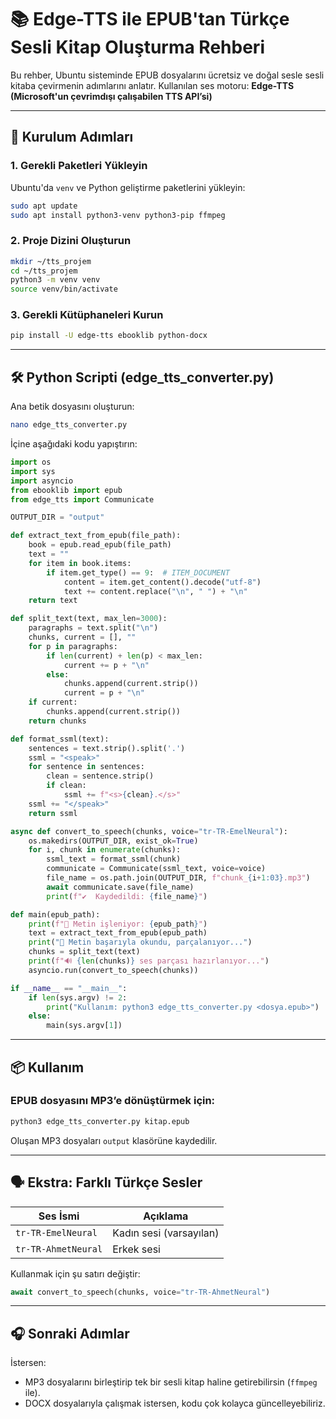 
# 📚 Edge-TTS ile EPUB'tan Türkçe Sesli Kitap Oluşturma Rehberi

Bu rehber, Ubuntu sisteminde EPUB dosyalarını ücretsiz ve doğal sesle sesli kitaba çevirmenin adımlarını anlatır. Kullanılan ses motoru: **Edge-TTS (Microsoft'un çevrimdışı çalışabilen TTS API’si)**

---

## 🚀 Kurulum Adımları

### 1. Gerekli Paketleri Yükleyin
Ubuntu'da `venv` ve Python geliştirme paketlerini yükleyin:

```bash
sudo apt update
sudo apt install python3-venv python3-pip ffmpeg
```

### 2. Proje Dizini Oluşturun

```bash
mkdir ~/tts_projem
cd ~/tts_projem
python3 -m venv venv
source venv/bin/activate
```

### 3. Gerekli Kütüphaneleri Kurun

```bash
pip install -U edge-tts ebooklib python-docx
```

---

## 🛠️ Python Scripti (edge_tts_converter.py)

Ana betik dosyasını oluşturun:

```bash
nano edge_tts_converter.py
```

İçine aşağıdaki kodu yapıştırın:

```python
import os
import sys
import asyncio
from ebooklib import epub
from edge_tts import Communicate

OUTPUT_DIR = "output"

def extract_text_from_epub(file_path):
    book = epub.read_epub(file_path)
    text = ""
    for item in book.items:
        if item.get_type() == 9:  # ITEM_DOCUMENT
            content = item.get_content().decode("utf-8")
            text += content.replace("\n", " ") + "\n"
    return text

def split_text(text, max_len=3000):
    paragraphs = text.split("\n")
    chunks, current = [], ""
    for p in paragraphs:
        if len(current) + len(p) < max_len:
            current += p + "\n"
        else:
            chunks.append(current.strip())
            current = p + "\n"
    if current:
        chunks.append(current.strip())
    return chunks

def format_ssml(text):
    sentences = text.strip().split('.')
    ssml = "<speak>"
    for sentence in sentences:
        clean = sentence.strip()
        if clean:
            ssml += f"<s>{clean}.</s>"
    ssml += "</speak>"
    return ssml

async def convert_to_speech(chunks, voice="tr-TR-EmelNeural"):
    os.makedirs(OUTPUT_DIR, exist_ok=True)
    for i, chunk in enumerate(chunks):
        ssml_text = format_ssml(chunk)
        communicate = Communicate(ssml_text, voice=voice)
        file_name = os.path.join(OUTPUT_DIR, f"chunk_{i+1:03}.mp3")
        await communicate.save(file_name)
        print(f"✔️  Kaydedildi: {file_name}")

def main(epub_path):
    print(f"📘 Metin işleniyor: {epub_path}")
    text = extract_text_from_epub(epub_path)
    print("📘 Metin başarıyla okundu, parçalanıyor...")
    chunks = split_text(text)
    print(f"🔊 {len(chunks)} ses parçası hazırlanıyor...")
    asyncio.run(convert_to_speech(chunks))

if __name__ == "__main__":
    if len(sys.argv) != 2:
        print("Kullanım: python3 edge_tts_converter.py <dosya.epub>")
    else:
        main(sys.argv[1])
```

---

## 📦 Kullanım

### EPUB dosyasını MP3’e dönüştürmek için:

```bash
python3 edge_tts_converter.py kitap.epub
```

Oluşan MP3 dosyaları `output` klasörüne kaydedilir.

---

## 🗣️ Ekstra: Farklı Türkçe Sesler

| Ses İsmi             | Açıklama           |
|----------------------|--------------------|
| `tr-TR-EmelNeural`   | Kadın sesi (varsayılan) |
| `tr-TR-AhmetNeural`  | Erkek sesi         |

Kullanmak için şu satırı değiştir:
```python
await convert_to_speech(chunks, voice="tr-TR-AhmetNeural")
```

---

## 🎧 Sonraki Adımlar

İstersen:
- MP3 dosyalarını birleştirip tek bir sesli kitap haline getirebilirsin (`ffmpeg` ile).
- DOCX dosyalarıyla çalışmak istersen, kodu çok kolayca güncelleyebiliriz.
